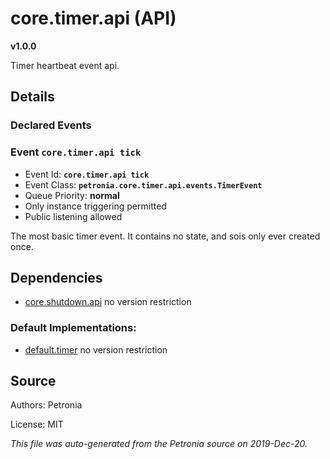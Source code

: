 # core.timer.api (API)
**v1.0.0**

Timer heartbeat event api.

## Details


### Declared Events


### Event `core.timer.api tick`

* Event Id: **`core.timer.api tick`**
* Event Class: **`petronia.core.timer.api.events.TimerEvent`**
* Queue Priority: **normal**
* Only instance triggering permitted
* Public listening allowed

The most basic timer event.  It contains no state, and sois only ever created once.








## Dependencies

* [core.shutdown.api](core.shutdown.api.md)
  no version restriction



### Default Implementations:
* [default.timer](default.timer.md)
  no version restriction


## Source

Authors: Petronia

License: MIT

*This file was auto-generated from the Petronia source on 2019-Dec-20.*
